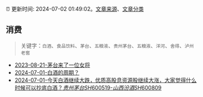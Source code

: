 :alarm_clock: 更新时间: 2024-07-02 01:49:02。[文章来源](/README.md)、[文章分类](/TAGS.md)

## 消费


> 关键字：`白酒`、`食品饮料`、`茅台`、`五粮液`、`贵州茅台`、`五粮液`、`洋河`、`舍得`、`泸州老窖`



- [2023-08-21-茅台来了一位女将](https://www.aicaijing.com.cn/article/18587) 
- [2024-07-01-白酒的周期？](https://xueqiu.com/2792218779/295805828) 
- [2024-07-01-今天白酒继续大跌，优质高股息资源股继续大涨，大家觉得什么时候可以抄底白酒？$贵州茅台SH600519$-$山西汾酒SH600809$](https://xueqiu.com/4348548174/295804679) 

